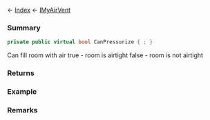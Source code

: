 ← [Index](Api-Index) ← [IMyAirVent](SpaceEngineers.Game.ModAPI.Ingame.IMyAirVent)

### Summary

```csharp
private public virtual bool CanPressurize { ; }
```

Can fill room with air true - room is airtight false - room is not airtight

### Returns

### Example

### Remarks

